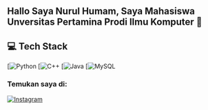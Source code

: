 ## Hallo Saya Nurul Humam, Saya Mahasiswa Unversitas Pertamina Prodi Ilmu Komputer 👋

## 💻 Tech Stack
[![Python](https://img.shields.io/badge/python-3670A0?style=for-the-badge&logo=python&logoColor=ffdd54)
[![C++](https://img.shields.io/badge/c++-%2300599C.svg?style=for-the-badge&logo=c%2B%2B&logoColor=white)
[![Java](https://img.shields.io/badge/java-%23ED8B00.svg?style=for-the-badge&logo=openjdk&logoColor=white)
[![MySQL](https://img.shields.io/badge/mysql-4479A1.svg?style=for-the-badge&logo=mysql&logoColor=white)

### Temukan saya di:
[![Instagram](https://img.shields.io/badge/Instagram-E4405F?style=for-the-badge&logo=instagram&logoColor=white)](https://instagram.com/nur.humamm)
<!--
[![WhatsApp](https://img.shields.io/badge/WhatsApp-25D366?style=for-the-badge&logo=whatsapp&logoColor=white)](https://wa.me/6285281262229)
-->


<!--
**nurhumam/nurhumam** is a ✨ _special_ ✨ repository because its `README.md` (this file) appears on your GitHub profile.

Here are some ideas to get you started:

- 🔭 I’m currently working on ...
- 🌱 I’m currently learning ...
- 👯 I’m looking to collaborate on ...
- 🤔 I’m looking for help with ...
- 💬 Ask me about ...
- 📫 How to reach me: ...
- 😄 Pronouns: ...
- ⚡ Fun fact: ...
-->
